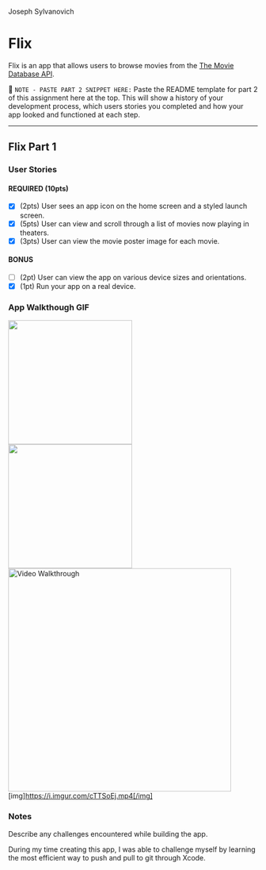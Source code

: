 Joseph Sylvanovich
# Flix

Flix is an app that allows users to browse movies from the [The Movie Database API](http://docs.themoviedb.apiary.io/#).

📝 `NOTE - PASTE PART 2 SNIPPET HERE:` Paste the README template for part 2 of this assignment here at the top. This will show a history of your development process, which users stories you completed and how your app looked and functioned at each step.

---

## Flix Part 1

### User Stories

#### REQUIRED (10pts)
- [x] (2pts) User sees an app icon on the home screen and a styled launch screen.
- [x] (5pts) User can view and scroll through a list of movies now playing in theaters.
- [x] (3pts) User can view the movie poster image for each movie.

#### BONUS
- [ ] (2pt) User can view the app on various device sizes and orientations.
- [x] (1pt) Run your app on a real device.

### App Walkthough GIF
<img src="[img]https://i.imgur.com/cTTSoEj.gif" width=250><br>
<img src="https://imgur.com/gallery/o3eId60" width=250><br>
<img src='http://i.imgur.com/nHmem10.gif' title='Prework Sylvanovich' width='450' alt='Video Walkthrough' />
[img]https://i.imgur.com/cTTSoEj.mp4[/img]
### Notes
Describe any challenges encountered while building the app.

During my time creating this app, I was able to challenge myself by learning the most efficient way to push and pull to git through Xcode. 

